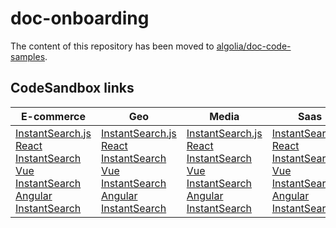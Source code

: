 # doc-onboarding

The content of this repository has been moved to [algolia/doc-code-samples](https://github.com/algolia/doc-code-samples/tree/master/onboarding).

## CodeSandbox links

| E-commerce                                                   | Geo                                                          | Media                                                        | Saas                                                         |
| ------------------------------------------------------------ | ------------------------------------------------------------ | ------------------------------------------------------------ | ------------------------------------------------------------ |
| [InstantSearch.js](https://codesandbox.io/s/github/algolia/doc-code-samples/tree/master/onboarding/demos/instantsearchjs/ecommerce)<br />[React InstantSearch](https://codesandbox.io/s/github/algolia/doc-code-samples/tree/master/onboarding/demos/react/ecommerce)<br />[Vue InstantSearch](https://codesandbox.io/s/github/algolia/doc-code-samples/tree/master/onboarding/demos/vue/ecommerce)<br />[Angular InstantSearch](https://codesandbox.io/s/github/algolia/doc-code-samples/tree/master/onboarding/demos/angular/ecommerce) | [InstantSearch.js](https://codesandbox.io/s/github/algolia/doc-code-samples/tree/master/onboarding/demos/instantsearchjs/geo)<br />[React InstantSearch](https://codesandbox.io/s/github/algolia/doc-code-samples/tree/master/onboarding/demos/react/geo)<br />[Vue InstantSearch](https://codesandbox.io/s/github/algolia/doc-code-samples/tree/master/onboarding/demos/vue/geo)<br />[Angular InstantSearch](https://codesandbox.io/s/github/algolia/doc-code-samples/tree/master/onboarding/demos/angular/geo) | [InstantSearch.js](https://codesandbox.io/s/github/algolia/doc-code-samples/tree/master/onboarding/demos/instantsearchjs/media)<br />[React InstantSearch](https://codesandbox.io/s/github/algolia/doc-code-samples/tree/master/onboarding/demos/react/media)<br />[Vue InstantSearch](https://codesandbox.io/s/github/algolia/doc-code-samples/tree/master/onboarding/demos/vue/media)<br />[Angular InstantSearch](https://codesandbox.io/s/github/algolia/doc-code-samples/tree/master/onboarding/demos/angular/media) | [InstantSearch.js](https://codesandbox.io/s/github/algolia/doc-code-samples/tree/master/onboarding/demos/instantsearchjs/saas)<br />[React InstantSearch](https://codesandbox.io/s/github/algolia/doc-code-samples/tree/master/onboarding/demos/react/saas)<br />[Vue InstantSearch](https://codesandbox.io/s/github/algolia/doc-code-samples/tree/master/onboarding/demos/vue/saas)<br />[Angular InstantSearch](https://codesandbox.io/s/github/algolia/doc-code-samples/tree/master/onboarding/demos/angular/saas) |

